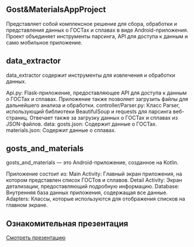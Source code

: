 ## Gost&MaterialsAppProject 

Представляет собой комплексное решение для сбора, обработки и представления данных о ГОСТах и сплавах в виде Android-приложения. Проект объединяет инструменты парсинга, API для доступа к данным и само мобильное приложение.

## data_extractor

data_extractor содержит инструменты для извлечения и обработки данных.

Api.py: Flask-приложение, предоставляющее API для доступа к данным о ГОСТах и сплавах. Приложение также позволяет загрузить файлы для дальнейшего анализа и обработки.
controller/Parser.py: Класс Parser, использующий библиотеки BeautifulSoup и requests для парсинга веб-страниц. Отвечает также за загрузку данных о ГОСТах и сплавах из JSON-файлов.
data:
gosts.json: Содержит данные о ГОСТах.
materials.json: Содержит данные о сплавах.

## gosts_and_materials

gosts_and_materials — это Android-приложение, созданное на Kotlin.

Приложение состоит из:
Main Activity: Главный экран приложения, на котором представлен список ГОСТов и сплавов.
Detail Activity: Экран детализации, предоставляющий подробную информацию.
Database: Внутренняя база данных приложения, содержащая все данные.
Adapters: Классы, которые используются для отображения списков на главном экране.

## Ознакомительная презентация

[Смотреть презентацию](./Gost&MaterialsAppProject/Gost&Materials.pptx)
